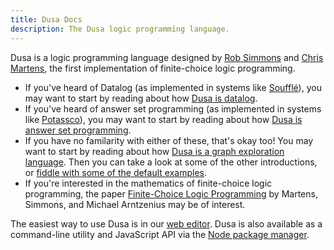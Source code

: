 ```yaml
---
title: Dusa Docs
description: The Dusa logic programming language.
---
```


Dusa is a logic programming language designed by
[Rob Simmons](https://typesafety.net/rob/) and
[Chris Martens](https://www.khoury.northeastern.edu/home/cmartens/),
the first implementation of finite-choice logic programming.

- If you've heard of Datalog (as implemented in systems like
  [Soufflé](https://souffle-lang.github.io/program)), you may want to start by
  reading about how [Dusa is datalog](/docs/introductions/datalog/).
- If you've heard of answer set programming (as implemented in systems
  like [Potassco](https://potassco.org/)), you may want to start by reading
  about how [Dusa is answer set programming](/docs/introductions/asp/).
- If you have no familarity with either of these, that's okay too! You may
  want to start by reading about how
  [Dusa is a graph exploration language](/docs/introductions/graph/).
  Then you can take a look at some of the other introductions, or
  [fiddle with some of the default examples](/).
- If you're interested in the mathematics of finite-choice logic programming,
  the paper
  [Finite-Choice Logic Programming](https://popl25.sigplan.org/details/POPL-2025-popl-research-papers/13/Finite-Choice-Logic-Programming)
  by Martens, Simmons, and Michael Arntzenius may be of interest.

The easiest way to use Dusa is in our [web editor](https://dusa.rocks/).
Dusa is also available as a command-line utility and JavaScript API via the
[Node package manager](https://www.npmjs.com/package/dusa).
